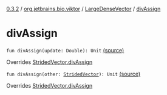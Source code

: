 [0.3.2](../../index.md) / [org.jetbrains.bio.viktor](../index.md) / [LargeDenseVector](index.md) / [divAssign](.)

# divAssign

`fun divAssign(update: Double): Unit` [(source)](https://github.com/JetBrains-Research/viktor/blob/0.3.2/src/main/kotlin/org/jetbrains/bio/viktor/DenseVector.kt#L167)

Overrides [StridedVector.divAssign](../-strided-vector/div-assign.md)


`fun divAssign(other: `[`StridedVector`](../-strided-vector/index.md)`): Unit` [(source)](https://github.com/JetBrains-Research/viktor/blob/0.3.2/src/main/kotlin/org/jetbrains/bio/viktor/DenseVector.kt#L171)

Overrides [StridedVector.divAssign](../-strided-vector/div-assign.md)

